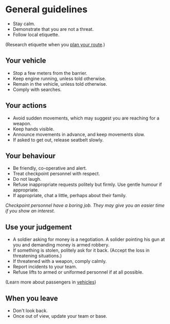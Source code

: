 [Title]: # (At Checkpoint)
[Order]: # (2)

# General guidelines

*	Stay calm.
*	Demonstrate that you are not a threat.
*	Follow local etiquette. 

(Research etiquette when you [plan your route](umbrella://lesson/vehicles).)

## Your vehicle

*   Stop a few meters from the barrier.
*   Keep engine running, unless told otherwise.
*   Remain in the vehicle, unless told otherwise.
*   Comply with searches.

## Your actions

*	Avoid sudden movements, which may suggest you are reaching for a weapon.
*   Keep hands visible.
*	Announce movements in advance, and keep movements slow. 
*   If asked to get out, release seatbelt slowly. 

## Your behaviour

*   Be friendly, co-operative and alert. 
*	Treat checkpoint personnel with respect.
*   Do not laugh.
*   Refuse inappropriate requests politely but firmly. Use gentle humour if appropriate.
*	If appropriate, chat a little, perhaps about their family.

*Checkpoint personnel have a boring job. They may give you an easier time if you show an interest.* 

## Use your judgement

*   A soldier asking for money is a negotiation. A solider pointing his gun at you and demanding money is armed robbery. 
*   If something is stolen, politely ask for it back. (Accept the loss in threatening situations.)
*	If threatened with a weapon, comply calmly.
*	Report incidents to your team. 
*   Refuse lifts to armed or uniformed personnel if at all possible. 

(Learn more about passengers in [vehicles](umbrella://lesson/vehicles))

## When you leave

*   Don't look back.
*   Once out of view, update your team or base. 
